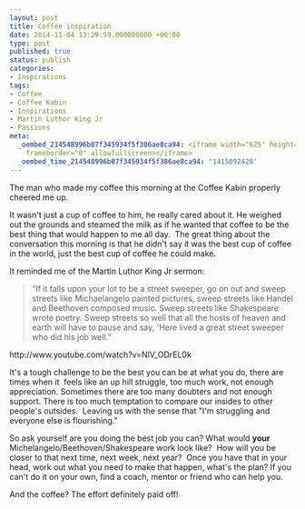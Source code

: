 ```yaml
---
layout: post
title: Coffee inspiration
date: 2014-11-04 13:29:59.000000000 +00:00
type: post
published: true
status: publish
categories:
- Inspirations
tags:
- Coffee
- Coffee Kabin
- Inspirations
- Martin Luthor King Jr
- Passions
meta:
  _oembed_214548996b07f345934f5f386ae8ca94: <iframe width="625" height="469" src="http://www.youtube.com/embed/NlV_ODrEL0k?feature=oembed"
    frameborder="0" allowfullscreen></iframe>
  _oembed_time_214548996b07f345934f5f386ae8ca94: '1415092428'
---
```

<p>The man who made my coffee this morning at the Coffee Kabin properly cheered me up.</p>
<p>It wasn't just a cup of coffee to him, he really cared about it. He weighed out the grounds and steamed the milk as if he wanted that coffee to be the best thing that would happen to me all day.  The great thing about the conversation this morning is that he didn't say it was the best cup of coffee in the world, just the best cup of coffee he could make.</p>
<p>It reminded me of the Martin Luthor King Jr sermon:</p>
<blockquote><p>“If it falls upon your lot to be a street sweeper, go on out and sweep streets like Michaelangelo painted pictures, sweep streets like Handel and Beethoven composed music. Sweep streets like Shakespeare wrote poetry. Sweep streets so well that all the hosts of heaven and earth will have to pause and say, 'Here lived a great street sweeper who did his job well.”</p></blockquote>
<p>http://www.youtube.com/watch?v=NlV_ODrEL0k</p>
<p>It's a tough challenge to be the best you can be at what you do, there are times when it  feels like an up hill struggle, too much work, not enough appreciation. Sometimes there are too many doubters and not enough support. There is too much temptation to compare our insides to other people's outsides.  Leaving us with the sense that "I'm struggling and everyone else is flourishing."</p>
<p>So ask yourself are you doing the best job you can? What would <strong>your</strong> Michelangelo/Beethoven/Shakespeare work look like?  How will you be closer to that next time, next week, next year?  Once you have that in your head, work out what you need to make that happen, what's the plan? If you can't do it on your own, find a coach, mentor or friend who can help you.</p>
<p>And the coffee? The effort definitely paid off!</p>
